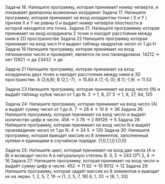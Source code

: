 Задача 18. Напишите программу, которая принимает номер четверти, и покаывает диапазоны  возможных координат
Задача 17.  Напишите программу, которая принимает на вход координтаы точки (  X и Y ) причем  X и Y  не равны 0 
и выдает номер четверти плосткости в которой находится эта точка.
Задача 21. Напишите программму которая принимает на вход координаты 2 точек и находит расстояние между ниии в 2D  пространнстве
Задача 22 Напишите программу которая принимает на вход числ Н и выдает таблицу квадратов чисел от 1 до Н
Задача 19 Напишите программу, которая принимает на вход пятизначное число и проверяет, является ли оно палиндромом.
14212 -> нет
12821 -> да
23432 -> да

Задача 21 Напишите программу, которая принимает на вход координаты двух точек и находит расстояние между ними в 3D пространстве.
A (3,6,8); B (2,1,-7), -> 15.84
A (7,-5, 0); B (1,-1,9) -> 11.53

Задача 23 Напишите программу, которая принимает на вход число (N) и выдаёт таблицу кубов чисел от 1 до N.
3 -> 1, 8, 27
5 -> 1, 8, 27, 64, 125

Задача 24: Напишите программу, которая
принимает на вход число (А) и выдаёт сумму чисел
от 1 до А.
7 -> 28
4 -> 10
8 -> 36
Задача 26: Напишите программу, которая принимает
на вход число и выдаёт количество цифр в числе.
456 -> 3
78 -> 2
89126 -> 5
Задача 28: Напишите программу, которая
принимает на вход число N и выдаёт
произведение чисел от 1 до N.
4 -> 24
5 -> 120
Задача 30: Напишите программу, которая
выводит массив из 8 элементов, заполненный
нулями и единицами в случайном порядке.
[1,0,1,1,0,1,0,0]

Задача 25: Напишите цикл, который принимает на вход
два числа (A и B) и возводит число A в натуральную
степень B.
3, 5 -> 243 (3⁵)
2, 4 -> 16
Задача 27: Напишите программу, которая принимает на
вход число и выдаёт сумму цифр в числе.
452 -> 11
82 -> 10
9012 -> 12
Задача 29: Напишите программу, которая задаёт массив
из 8 элементов и выводит их на экран.
1, 2, 5, 7, 19 -> [1, 2, 5, 7, 19]
6, 1, 33 -> [6, 1, 33]